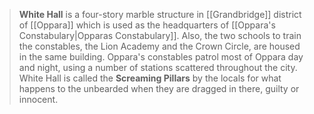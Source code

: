 > **White Hall** is a four-story marble structure in [[Grandbridge]] district of [[Oppara]] which is used as the headquarters of [[Oppara's Constabulary|Opparas Constabulary]]. Also, the two schools to train the constables, the Lion Academy and the Crown Circle, are housed in the same building. Oppara's constables patrol most of Oppara day and night, using a number of stations scattered throughout the city. White Hall is called the **Screaming Pillars** by the locals for what happens to the unbearded when they are dragged in there, guilty or innocent.








